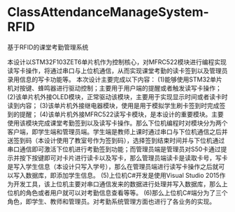 # ClassAttendanceManageSystem-RFID
基于RFID的课堂考勤管理系统

本设计以STM32F103ZET6单片机作为控制核心，对MFRC522模块进行编程实现读写卡操作，将通过串口与上位机通信，从而实现课堂考勤的读卡签到以及管理员录用信息的写卡功能等。 
本次设计主要完成以下内容：
(1)能够使用STM32单片机对按键、蜂鸣器进行驱动控制；主要用于用户端的提醒或者触发读写卡操作； 
(2)该单片机外接OLED模块，正常驱动该模块，主要用于实现显示时间或者读卡时读到内容；
(3)该单片机外接继电器模块，使用是用于模拟学生刷卡签到时完成签到的提醒；
(4)该单片机外接MFRC522读写卡模块，是本设计的重要模块。主要使用该模块完成课堂考勤签到以及读写卡操作。那么下位机编程时对模块分为两个客户端，即学生端和管理员端。学生端是教师上课时通过串口与下位机通信之后并送签到码（本设计使用了教室号作为签到码），选择签到结束时间并与下位机通过串口通信即可激活下位机进行考勤签到功能；而管理员端是管理员对S50卡通过提示并按下按键即可对卡片进行读卡以及写卡，那么管理员端读卡是读取卡号，写卡是写入学生信息（本设计只写入学号），那么在管理员端进行读写卡操作之后就可以写入数据库，即添加学生信息。
(5)上位机C#开发是使用Visual Studio 2015作为开发工具，该上位机主要对串口通信发来的数据进行处理并写入数据库，那么上位机的角色或者用户就可以对考勤信息查看等等。
(6)那么上位机C#端分为了三个角色，即学生、教师和管理员。对考勤系统管理方面也进行了各业务的实现。
